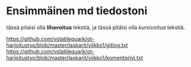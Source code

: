 # Ensimmäinen md tiedostoni

tässä pitaisi olla **lihavoitua** tekstiä,
ja tässä pitäisi olla *kursivoitua* tekstiä.

https://github.com/volatilequark/ot-harjoitustyo/blob/master/laskarit/viikko1/gitlog.txt
https://github.com/volatilequark/ot-harjoitustyo/blob/master/laskarit/viikko1/komentorivi.txt
